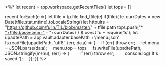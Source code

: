 <%*
let recent  = app.workspace.getRecentFiles()
let tops = []

recent.forEach(e =>{
	let tfile = tp.file.find_tfile(e)
	if(tfile){
		let currDates = new Date(tfile.stat.mtime).toLocaleString()
		let httpulrs =  "https://github.com/fulln/TIL/blob/master/" + tfile.path
		tops.push("* ["+tfile.basename+"]("+encodeURI(httpulrs)+") - "+currDates)
	}
})
const fs = require('fs');
let upadtePath = app.vault.adapter.basePath +'/menu.json'
fs.readFile(upadtePath, 'utf8', (err, data) => {
    if (err) throw err;
    let menu = JSON.parse(data);
    menu.top = tops
    fs.writeFile(upadtePath, JSON.stringify(menu), (err) => {
        if (err) throw err;
        console.log('It\'s saved!');
    });
})
%>











































































































































































































































































































































































































































































































































